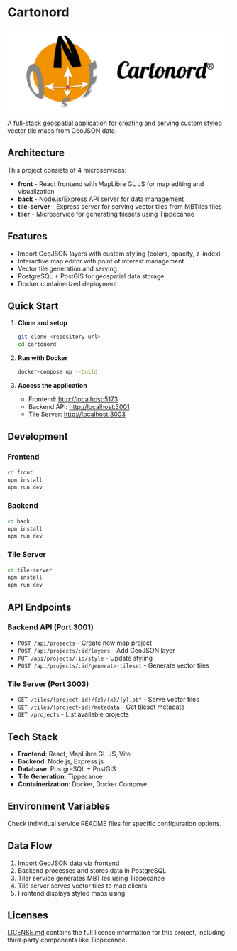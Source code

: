 # Cartonord

![Cartonord Banner](./assets/banner.png)

A full-stack geospatial application for creating and serving custom styled vector tile maps from GeoJSON data.

## Architecture

This project consists of 4 microservices:

- **front** - React frontend with MapLibre GL JS for map editing and visualization
- **back** - Node.js/Express API server for data management
- **tile-server** - Express server for serving vector tiles from MBTiles files
- **tiler** - Microservice for generating tilesets using Tippecanoe

## Features

- Import GeoJSON layers with custom styling (colors, opacity, z-index)
- Interactive map editor with point of interest management
- Vector tile generation and serving
- PostgreSQL + PostGIS for geospatial data storage
- Docker containerized deployment

## Quick Start

1. **Clone and setup**

   ```bash
   git clone <repository-url>
   cd cartonord
   ```

2. **Run with Docker**

   ```bash
   docker-compose up --build
   ```

3. **Access the application**

   - Frontend: <http://localhost:5173>
   - Backend API: <http://localhost:3001>
   - Tile Server: <http://localhost:3003>

## Development

### Frontend

```bash
cd front
npm install
npm run dev
```

### Backend

```bash
cd back
npm install
npm run dev
```

### Tile Server

```bash
cd tile-server
npm install
npm run dev
```

## API Endpoints

### Backend API (Port 3001)

- `POST /api/projects` - Create new map project
- `POST /api/projects/:id/layers` - Add GeoJSON layer
- `PUT /api/projects/:id/style` - Update styling
- `POST /api/projects/:id/generate-tileset` - Generate vector tiles

### Tile Server (Port 3003)

- `GET /tiles/{project-id}/{z}/{x}/{y}.pbf` - Serve vector tiles
- `GET /tiles/{project-id}/metadata` - Get tileset metadata
- `GET /projects` - List available projects

## Tech Stack

- **Frontend**: React, MapLibre GL JS, Vite
- **Backend**: Node.js, Express.js
- **Database**: PostgreSQL + PostGIS
- **Tile Generation**: Tippecanoe
- **Containerization**: Docker, Docker Compose

## Environment Variables

Check individual service README files for specific configuration options.

## Data Flow

1. Import GeoJSON data via frontend
2. Backend processes and stores data in PostgreSQL
3. Tiler service generates MBTiles using Tippecanoe
4. Tile server serves vector tiles to map clients
5. Frontend displays styled maps using

## Licenses

[LICENSE.md](./assets/LICENSE.md) contains the full license information for this project, including third-party components like Tippecanoe.

